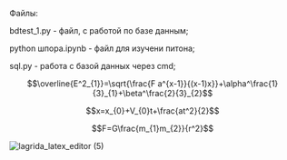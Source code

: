 Файлы:

bdtest_1.py - файл, с работой по базе данным;

python шпора.ipynb - файл для изучени питона;

sql.py - работа с базой данных через cmd;

$$\overline{E^2_{1}}=\sqrt{\frac{F a^{x-1}}{(x-1)x}}+\alpha^\frac{1}{3}_{1}+\beta^\frac{2}{3}_{2}$$

$$x=x_{0}+V_{0}t+\frac{at^2}{2}$$

$$F=G\frac{m_{1}m_{2}}{r^2}$$

![lagrida_latex_editor (5)](https://user-images.githubusercontent.com/114712807/201247907-8f43d9cb-afac-46d7-a95d-e28e843166f4.png)
